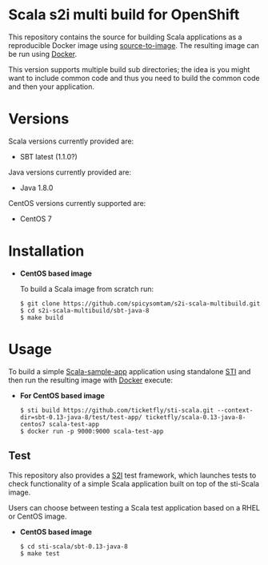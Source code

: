 # Scala s2i multi build for OpenShift

This repository contains the source for building Scala applications as a reproducible Docker image using
[source-to-image](https://github.com/openshift/source-to-image).
The resulting image can be run using [Docker](http://docker.io).

This version supports multiple build sub directories; the idea is you might want to include common code and thus you need to build the common code and then your application.

# Versions

Scala versions currently provided are:
* SBT latest (1.1.0?)

Java versions currently provided are:
* Java 1.8.0

CentOS versions currently supported are:
* CentOS 7


# Installation

*  **CentOS based image**

    To build a Scala image from scratch run:

    ```
    $ git clone https://github.com/spicysomtam/s2i-scala-multibuild.git
    $ cd s2i-scala-multibuild/sbt-java-8
    $ make build
    ```


# Usage
To build a simple [Scala-sample-app](https://github.com/pat2man/play-originv3-test) application
using standalone [STI](https://github.com/openshift/source-to-image) and then run the
resulting image with [Docker](http://docker.io) execute:

*  **For CentOS based image**
    ```
    $ sti build https://github.com/ticketfly/sti-scala.git --context-dir=sbt-0.13-java-8/test/test-app/ ticketfly/scala-0.13-java-8-centos7 scala-test-app
    $ docker run -p 9000:9000 scala-test-app
    ```



Test
---------------------
This repository also provides a [S2I](https://github.com/openshift/source-to-image) test framework,
which launches tests to check functionality of a simple Scala application built on top of the sti-Scala image.

Users can choose between testing a Scala test application based on a RHEL or CentOS image.


*  **CentOS based image**

    ```
    $ cd sti-scala/sbt-0.13-java-8
    $ make test
    ```
